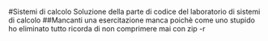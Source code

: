 #Sistemi di calcolo
Soluzione della parte di codice del laboratorio di sistemi di calcolo
##Mancanti
una esercitazione manca poichè come uno stupido ho eliminato tutto
ricorda di non comprimere mai con zip -r

